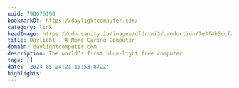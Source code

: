 ```yaml
---
uuid: 790676190
bookmarkOf: https://daylightcomputer.com/
category: link
headImage: https://cdn.sanity.io/images/dfdrtmi3/production/7e3f4b5dcfa15652f3d4f7433a6b1a80da8af395-1200x630.jpg?rect=0,2,1200,627&w=1200&h=627&fit=crop&auto=format
title: Daylight | A More Caring Computer
domain: daylightcomputer.com
description: The world’s first blue-light free computer.
tags: []
date: '2024-05-24T21:15:53.872Z'
highlights: 
---
```





